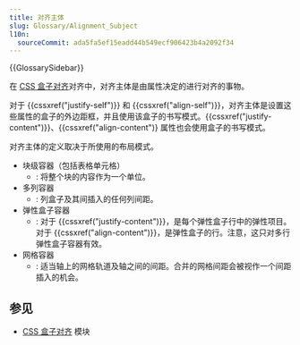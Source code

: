 ```yaml
---
title: 对齐主体
slug: Glossary/Alignment_Subject
l10n:
  sourceCommit: ada5fa5ef15eadd44b549ecf906423b4a2092f34
---
```


{{GlossarySidebar}}

在 [CSS 盒子对齐](/zh-CN/docs/Web/CSS/CSS_box_alignment)对齐中，对齐主体是由属性决定的进行对齐的事物。

对于 {{cssxref("justify-self")}} 和 {{cssxref("align-self")}}，对齐主体是设置这些属性的盒子的外边距框，并且使用该盒子的书写模式。{{cssxref("justify-content")}}、{{cssxref("align-content")} 属性也会使用盒子的书写模式。

对齐主体的定义取决于所使用的布局模式。

- 块级容器（包括表格单元格）
  - : 将整个块的内容作为一个单位。
- 多列容器
  - : 列盒子及其间插入的任何列间距。
- 弹性盒子容器
  - : 对于 {{cssxref("justify-content")}}，是每个弹性盒子行中的弹性项目。对于 {{cssxref("align-content")}}，是弹性盒子的行。注意，这只对多行弹性盒子容器有效。
- 网格容器
  - : 适当轴上的网格轨道及轴之间的间距。合并的网格间距会被视作一个间距插入的机会。

## 参见

- [CSS 盒子对齐](/zh-CN/docs/Web/CSS/CSS_box_alignment) 模块
